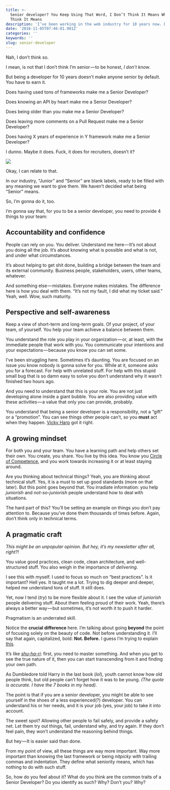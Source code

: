 ```yaml
---
title: >-
  Senior developer? You Keep Using That Word, I Don’t Think It Means What You
  Think It Means
description: 'I’ve been working in the web industry for 10 years now. Does it make me a Senior Developer?'
date: '2018-11-05T07:46:01.901Z'
categories: ''
keywords: ''
slug: senior-developer
---
```


Nah, I don’t think so.

I mean, is not that I don’t think I’m senior — to be honest, _I don’t know_.

But being a developer for 10 years doesn’t make anyone senior by default. You have to earn it.

Does having used tons of frameworks make me a Senior Developer?

Does knowing an API by heart make me a Senior Developer?

Does being older than you make me a Senior Developer?

Does leaving more comments on a Pull Request make me a Senior Developer?

Does having X years of experience in Y framework make me a Senior Developer?

I dunno. Maybe it does. Fuck, it does for recruiters, doesn’t it?

![](https://cdn-images-1.medium.com/max/1200/1*Z5ZPEyfqyzRZPNbBI_Rv7Q.jpeg)

Okay, I can relate to that.

In our industry, “Junior” and “Senior” are blank labels, ready to be filled with any meaning we want to give them. We haven’t decided what being “Senior” means.

So, I’m gonna do it, too.

I’m gonna say that, for you to be a senior developer, you need to provide 4 things to your team:

## **Accountability and confidence**

People can rely on you. You deliver. Understand me here — It’s not about you doing all the job. It’s about knowing what is possible and what is not, and under what circumstances.

It’s about helping to get shit done, building a bridge between the team and its external community. Business people, stakeholders, users, other teams, whatever.

And something else — mistakes. Everyone makes mistakes. The difference here is how you deal with them. “It’s not my fault, I did what my ticket said.” Yeah, well. Wow, such maturity.

## **Perspective and self-awareness**

Keep a view of short-term and long-term goals. Of your project, of your team, of yourself. You help your team achieve a balance between them.

You understand the role you play in your organization — or, at least, with the immediate people that work with you. You communicate your intentions and your expectations — because you know you can set some.

I’ve been struggling here. Sometimes it’s daunting. You are focused on an issue you know nobody is gonna solve for you. While at it, someone asks you for a forecast. For help with unrelated stuff. For help with this stupid small bug that is so damn easy to solve you don’t understand why it wasn’t finished two hours ago.

And you need to understand that this is your role. You are not just developing alone inside a giant bubble. You are also providing value with these activities — a value that only you can provide, probably.

You understand that being a senior developer is a responsibility, not a “gift” or a “promotion”. You can see things other people can’t, so you **must** act when they happen. [Vicky Harp](https://twitter.com/vickyharp/status/736228835046219779) got it right.

## **A growing mindset**

For both you and your team. You have a learning path and help others set their own. You create, you share. You live by this idea. You know you [Circle of Competence](https://fs.blog/2013/12/mental-model-circle-of-competence/), and you work towards increasing it or at least staying around.

Are you thinking about technical things? Yeah, you are thinking about technical stuff. Yes, it is a must to set up good standards (more on that later). But this point goes beyond that. You irradiate information: you help _juniorish_ and _not-so-juniorish_ people understand how to deal with situations.

The hard part of this? You’ll be setting an example on things you don’t pay attention to. Because you’ve done them thousands of times before. Again, don’t think only in technical terms.

## **A pragmatic craft**

_This might be an unpopular opinion. But hey, it’s my newsletter after all, right?!_

You value good practices, clean code, clean architecture, and well-structured stuff. You also weigh in the importance of _delivering_.

I see this with myself. I used to focus so much on “best practices”. Is it important? Hell yes. It taught me a lot. Trying to dig deeper and deeper, helped me understand tons of stuff. It still does.

Yet, now I tend (_try_) to be more flexible about it. I see the value of _juniorish_ people delivering stuff. About them feeling proud of their work. Yeah, there’s always a better way — but sometimes, it’s not worth it to push it harder.

Pragmatism is an underrated skill.

Notice the **crucial difference** here. I’m talking about going **beyond** the point of focusing solely on the beauty of code. Not before understanding it. I’ll say that again, capitalized, bold: **Not. Before.** I guess I’m trying to explain [this](https://twitter.com/bitfield/status/1055459299969900545).

It’s like [_shu-ha-ri_](https://en.wikipedia.org/wiki/Shuhari): first, you need to master something. And when you get to see the true nature of it, then you can start transcending from it and finding your own path.

As Dumbledore told Harry in the last book (_lol_), youth cannot know how old people think, but old people can’t forget how it was to be young. _(The quote is accurate. I have the 7 books in my head)._

The point is that if you are a senior developer, you might be able to see yourself in the shoes of a less experienced(?) developer. You can understand his or her needs, and it is your job (yes, your job) to take it into account.

The sweet spot? Allowing other people to fail safely, and provide a safety net. Let them try out things, fail, understand why, and try again. If they don’t feel pain, they won’t understand the reasoning behind things.

But hey — It is easier said than done.

From my point of view, all these things are way more important. Way more important than knowing the last framework or being _nitpicky_ with trailing commas and indentation. They define what seniority means, which has nothing to do with such stuff.

So, how do you feel about it? What do you think are the common traits of a Senior Developer? Do you identify as such? Why? Don’t you? Why?
